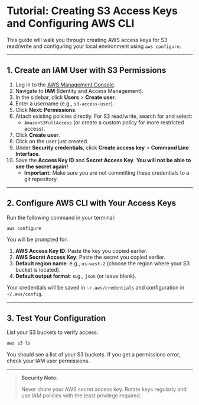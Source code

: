 
# Tutorial: Creating S3 Access Keys and Configuring AWS CLI

This guide will walk you through creating AWS access keys for S3 read/write and configuring your local environment using `aws configure`.

---

## 1. Create an IAM User with S3 Permissions

1. Log in to the [AWS Management Console](https://console.aws.amazon.com/).
2. Navigate to **IAM** (Identity and Access Management).
3. In the sidebar, click **Users** > **Create user**.
4. Enter a username (e.g., `s3-access-user`).
5. Click **Next: Permissions**.
6. Attach existing policies directly. For S3 read/write, search for and select:
	- `AmazonS3FullAccess` (or create a custom policy for more restricted access).
7. Click **Create user**.
8. Click on the user just created.
9. Under **Security credentials**, click **Create access key** > **Command Line Interface**.
10. Save the **Access Key ID** and **Secret Access Key**. **You will not be able to see the secret again!**
	- **Important:** Make sure you are not committing these credentials to a git repository.

---

## 2. Configure AWS CLI with Your Access Keys

Run the following command in your terminal:

```bash
aws configure
```

You will be prompted for:

1. **AWS Access Key ID**: Paste the key you copied earlier.
2. **AWS Secret Access Key**: Paste the secret you copied earlier.
3. **Default region name**: e.g., `us-west-2` (choose the region where your S3 bucket is located).
4. **Default output format**: e.g., `json` (or leave blank).

Your credentials will be saved in `~/.aws/credentials` and configuration in `~/.aws/config`.

---

## 3. Test Your Configuration

List your S3 buckets to verify access:

```bash
aws s3 ls
```

You should see a list of your S3 buckets. If you get a permissions error, check your IAM user permissions.

---

> **Security Note:**
>
> Never share your AWS secret access key. Rotate keys regularly and use IAM policies with the least privilege required.
